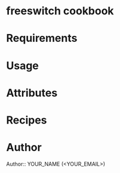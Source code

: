 # freeswitch cookbook

# Requirements

# Usage

# Attributes

# Recipes

# Author

Author:: YOUR_NAME (<YOUR_EMAIL>)
